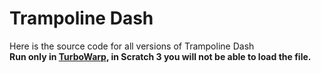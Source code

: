 # Trampoline Dash
Here is the source code for all versions of Trampoline Dash<br>
**Run only in <a href="https://turbowarp.org/">TurboWarp</a>, in Scratch 3 you will not be able to load the file.**
